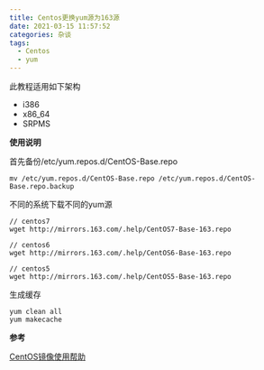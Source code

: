 ```yaml
---
title: Centos更换yum源为163源
date: 2021-03-15 11:57:52
categories: 杂谈
tags:
  - Centos
  - yum
---
```


此教程适用如下架构

- i386
- x86_64
- SRPMS



**使用说明**

首先备份/etc/yum.repos.d/CentOS-Base.repo

```shell
mv /etc/yum.repos.d/CentOS-Base.repo /etc/yum.repos.d/CentOS-Base.repo.backup
```



不同的系统下载不同的yum源

```shell
// centos7
wget http://mirrors.163.com/.help/CentOS7-Base-163.repo

// centos6
wget http://mirrors.163.com/.help/CentOS6-Base-163.repo

// centos5
wget http://mirrors.163.com/.help/CentOS5-Base-163.repo
```



生成缓存

```shell
yum clean all
yum makecache
```



**参考**

[CentOS镜像使用帮助](http://mirrors.163.com/.help/centos.html)
